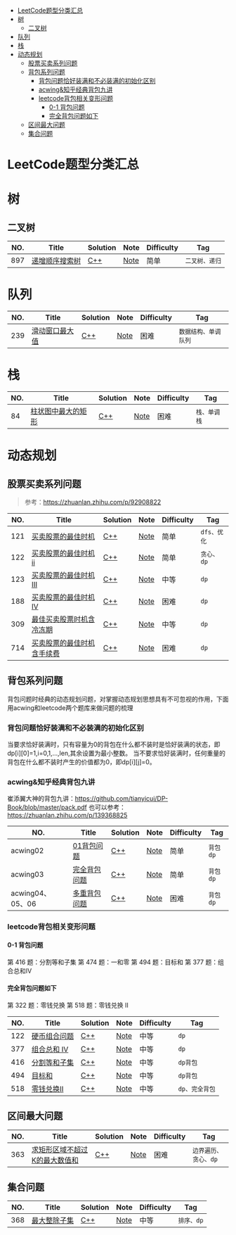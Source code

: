 <!--
 * @Author: baisichen
 * @Date: 2021-04-24 16:02:25
 * @LastEditTime: 2021-05-07 11:14:29
 * @LastEditors: baisichen
 * @Description: 
-->
<!-- TOC -->

- [LeetCode题型分类汇总](#leetcode题型分类汇总)
- [树](#树)
  - [二叉树](#二叉树)
- [队列](#队列)
- [栈](#栈)
- [动态规划](#动态规划)
  - [股票买卖系列问题](#股票买卖系列问题)
  - [背包系列问题](#背包系列问题)
    - [背包问题恰好装满和不必装满的初始化区别](#背包问题恰好装满和不必装满的初始化区别)
    - [acwing&知乎经典背包九讲](#acwing知乎经典背包九讲)
    - [leetcode背包相关变形问题](#leetcode背包相关变形问题)
      - [0-1 背包问题](#0-1-背包问题)
      - [完全背包问题如下](#完全背包问题如下)
  - [区间最大问题](#区间最大问题)
  - [集合问题](#集合问题)

<!-- /TOC -->
# LeetCode题型分类汇总

# 树
## 二叉树

|NO.|Title|Solution|Note|Difficulty|Tag|
|---|-----|--------|----|----------|---|
|897|[递增顺序搜索树](https://leetcode-cn.com/problems/increasing-order-search-tree/)|[C++](897.increasing-order-search-tree/solution.h) |[Note](897.increasing-order-search-tree)|简单|`二叉树、递归`|

# 队列
|NO.|Title|Solution|Note|Difficulty|Tag|
|---|-----|--------|----|----------|---|
|239|[滑动窗口最大值](https://leetcode-cn.com/problems/sliding-window-maximum/)|[C++](239.sliding-window-maximum/solution.h)|[Note](239.sliding-window-maximum)|困难|`数据结构、单调队列`|

# 栈
|NO.|Title|Solution|Note|Difficulty|Tag|
|---|-----|--------|----|----------|---|
|84|[柱状图中最大的矩形](https://leetcode-cn.com/problems/largest-rectangle-in-histogram/)|[C++](84.largest-rectangle-in-histogram/solution.h) |[Note](84.largest-rectangle-in-histogram)|困难|`栈、单调栈`|

# 动态规划
## 股票买卖系列问题
> 参考：https://zhuanlan.zhihu.com/p/92908822

|NO.|Title|Solution|Note|Difficulty|Tag|
|---|-----|--------|----|----------|---|
|121|[买卖股票的最佳时机](https://leetcode-cn.com/problems/best-time-to-buy-and-sell-stock/)|[C++](121.best-time-to-buy-and-sell-stock/solution.h) |[Note](121.best-time-to-buy-and-sell-stock)|简单|`dfs、优化`|见[经典题型分类汇总-买卖股票问题](经典题型分类汇总.md)|
|122|[买卖股票的最佳时机ii](https://leetcode-cn.com/problems/best-time-to-buy-and-sell-stock-ii/)|[C++](122.best-time-to-buy-and-sell-stock-ii/solution.h) |[Note](3122.best-time-to-buy-and-sell-stock-ii)|简单|`贪心、dp`||
|123|[买卖股票的最佳时机III](https://leetcode-cn.com/problems/best-time-to-buy-and-sell-stock-iii/)|[C++](123.best-time-to-buy-and-sell-stock-iii/solution.h)|[Note](123.best-time-to-buy-and-sell-stock-iii)|中等|`dp`|
|188|[买卖股票的最佳时机IV](https://leetcode-cn.com/problems/combination-sum-iv/)|[C++](188.combination-sum-iv/solution.h)|[Note](188.combination-sum-iv)|困难|`dp`|
|309|[最佳买卖股票时机含冷冻期](https://leetcode-cn.com/problems/best-time-to-buy-and-sell-stock-with-cooldown/)|[C++](309.best-time-to-buy-and-sell-stock-with-cooldown/solution.h)|[Note](309.best-time-to-buy-and-sell-stock-with-cooldown)|中等|`dp`|
|714|[买卖股票的最佳时机含手续费](https://leetcode-cn.com/problems/best-time-to-buy-and-sell-stock-with-transaction-fee/)|[C++](714.best-time-to-buy-and-sell-stock-with-transaction-fee/solution.h)|[Note](714.best-time-to-buy-and-sell-stock-with-transaction-fee)|困难|`dp`|见[经典题型分类汇总-买卖股票问题](经典题型分类汇总.md)|

## 背包系列问题
背包问题时经典的动态规划问题，对掌握动态规划思想具有不可忽视的作用，下面用acwing和leetcode两个题库来做问题的梳理
### 背包问题恰好装满和不必装满的初始化区别
当要求恰好装满时，只有容量为0的背包在什么都不装时是恰好装满的状态，即dp[i][0]=1,i=0,1,...,len,其余设置为最小整数。 当不要求恰好装满时，任何重量的背包在什么都不装时产生的价值都为0，即dp[i][j]=0。
### acwing&知乎经典背包九讲
崔添翼大神的背包九讲：https://github.com/tianyicui/DP-Book/blob/master/pack.pdf
也可以参考：https://zhuanlan.zhihu.com/p/139368825

|NO.|Title|Solution|Note|Difficulty|Tag|
|---|-----|--------|----|----------|---|
|acwing02|[01背包问题](https://www.acwing.com/problem/content/2/)|[C++](acwing02.ZeroOnePack/solution.h) |[Note](acwing02.ZeroOnePack)|简单|`背包dp`|
|acwing03|[完全背包问题](https://www.acwing.com/problem/content/3/)|[C++](acwing03.CompletePack/solution.h) |[Note](acwing03.CompletePack)|简单|`背包dp`|
|acwing04、05、06|[多重背包问题](https://www.acwing.com/problem/content/4/)|[C++](acwing04.MultiplePack/solution.h) |[Note](acwing04.MultiplePack)|困难|`背包dp`|


### leetcode背包相关变形问题
#### 0-1 背包问题
第 416 题：分割等和子集
第 474 题：一和零
第 494 题：目标和
第 377 题：组合总和IV
#### 完全背包问题如下
第 322 题：零钱兑换
第 518 题：零钱兑换 II

|NO.|Title|Solution|Note|Difficulty|Tag|
|---|-----|--------|----|----------|---|
|122|[硬币组合问题](https://leetcode-cn.com/problems/coin-change/submissions/)|[C++](322.coin-change/solution.h) |[Note](322.coin-change)|中等|`dp`|见[经典题型分类汇总-背包系列问题](经典题型分类汇总.md)|
|377|[组合总和 Ⅳ](https://leetcode-cn.com/problems/combination-sum-iv/)|[C++](377.combination-sum-iv/solution.h) |[Note](377.combination-sum-ivi)|中等|`dp`|
|416|[分割等和子集](https://leetcode-cn.com/problems/partition-equal-subset-sum/)|[C++](416.partition-equal-subset-sum/solution.h) |[Note](416.partition-equal-subset-sum)|中等|`dp背包`|见[经典题型分类汇总-背包问题系列](经典题型分类汇总.md)|
|494|[ 目标和](https://leetcode-cn.com/problems/target-sum/)|[C++](416.partition-equal-subset-sum/solution.h) |[Note](416.partition-equal-subset-sum)|中等|`dp背包`|
|518|[零钱兑换II](https://leetcode-cn.com/problems/coin-change-2/)|[C++](518.coin-change-2/solution.h) |[Note](518.coin-change-2)|中等|`dp、完全背包`|

## 区间最大问题
|NO.|Title|Solution|Note|Difficulty|Tag|
|---|-----|--------|----|----------|---|
|363|[求矩形区域不超过K的最大数值和](https://leetcode-cn.com/problems/max-sum-of-rectangle-no-larger-than-k/)|[C++](363.max-sum-of-rectangle-no-larger-than-k/solution.h) |[Note](363.max-sum-of-rectangle-no-larger-than-k)|困难|`边界遍历、贪心、dp`|

## 集合问题
|NO.|Title|Solution|Note|Difficulty|Tag|
|---|-----|--------|----|----------|---|
|368|[最大整除子集](https://leetcode-cn.com/problems/largest-divisible-subset/)|[C++](368.largest-divisible-subset/solution.h) |[Note](368.largest-divisible-subset)|中等|`排序、dp`|